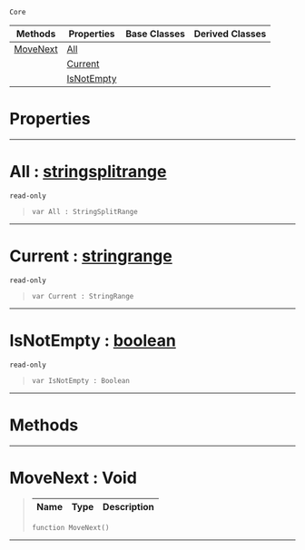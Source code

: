  `Core`

|Methods|Properties|Base Classes|Derived Classes|
|---|---|---|---|
|[ MoveNext](https://github.com/PlasmaEngine/PlasmaDocs/tree/master/docs/C%2B%2B/code_reference/lightning_base_types/stringsplitrange.markdown#movenext-void)|[ All](https://github.com/PlasmaEngine/PlasmaDocs/tree/master/docs/C%2B%2B/code_reference/lightning_base_types/stringsplitrange.markdown#all-plasma-engine-document)| | |
| |[ Current](https://github.com/PlasmaEngine/PlasmaDocs/tree/master/docs/C%2B%2B/code_reference/lightning_base_types/stringsplitrange.markdown#current-plasma-engine-docu)| | |
| |[ IsNotEmpty](https://github.com/PlasmaEngine/PlasmaDocs/tree/master/docs/C%2B%2B/code_reference/lightning_base_types/stringsplitrange.markdown#isnotempty-plasma-engine-d)| | |


 #  Properties


---  
 #  All : [stringsplitrange](https://github.com/PlasmaEngine/PlasmaDocs/tree/master/docs/C%2B%2B/code_reference/lightning_base_types/stringsplitrange.markdown)

 `read-only`

> 
> ``` lang=cpp, name=Lightning
> var All : StringSplitRange


---  
 #  Current : [stringrange](https://github.com/PlasmaEngine/PlasmaDocs/tree/master/docs/C%2B%2B/code_reference/lightning_base_types/stringrange.markdown)

 `read-only`

> 
> ``` lang=cpp, name=Lightning
> var Current : StringRange


---  
 #  IsNotEmpty : [boolean](https://github.com/PlasmaEngine/PlasmaDocs/tree/master/docs/C%2B%2B/code_reference/lightning_base_types/boolean.markdown)

 `read-only`

> 
> ``` lang=cpp, name=Lightning
> var IsNotEmpty : Boolean


---  
 #  Methods


---  
 #  MoveNext : Void

> 
> |Name|Type|Description|
> |---|---|---|
> ``` lang=cpp, name=Lightning
> function MoveNext()
> ``` 


---  
 

 